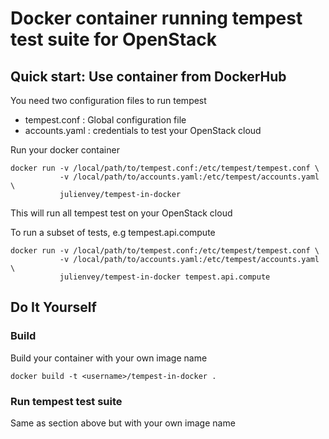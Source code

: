 # Docker container running tempest test suite for OpenStack

## Quick start: Use container from DockerHub

You need two configuration files to run tempest

* tempest.conf  : Global configuration file
* accounts.yaml : credentials to test your OpenStack cloud

Run your docker container
```
docker run -v /local/path/to/tempest.conf:/etc/tempest/tempest.conf \
           -v /local/path/to/accounts.yaml:/etc/tempest/accounts.yaml \
           julienvey/tempest-in-docker
```
This will run all tempest test on your OpenStack cloud

To run a subset of tests, e.g tempest.api.compute

```
docker run -v /local/path/to/tempest.conf:/etc/tempest/tempest.conf \
           -v /local/path/to/accounts.yaml:/etc/tempest/accounts.yaml \
           julienvey/tempest-in-docker tempest.api.compute
```

## Do It Yourself

### Build

Build your container with your own image name

```
docker build -t <username>/tempest-in-docker .
```

### Run tempest test suite

Same as section above but with your own image name
